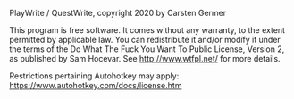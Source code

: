 PlayWrite / QuestWrite, copyright 2020 by Carsten Germer
    
This program is free software. It comes without any warranty, to
the extent permitted by applicable law. You can redistribute it
and/or modify it under the terms of the Do What The Fuck You Want
To Public License, Version 2, as published by Sam Hocevar.
See http://www.wtfpl.net/ for more details.

Restrictions pertaining Autohotkey may apply: https://www.autohotkey.com/docs/license.htm
